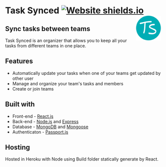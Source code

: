 # Task Synced [![Website shields.io](https://img.shields.io/website-up-down-green-red/http/shields.io.svg)](https://tasksynced.herokuapp.com/)<img align="right" src="images/logo.png" alt="Logo" width="80" height="80" >



## Sync tasks between teams

Task Synced is an organizer that allows you to keep all your tasks from different teams in one place. 

## Features
- Automatically update your tasks when one of your teams get updated by other user
- Manage and organize your team's tasks and members
- Create or join teams

## Built with
- Front-end - [React.js](https://reactjs.org/)
- Back-end - [Node.js](https://nodejs.org/en/) and [Express](http://expressjs.com/)
- Database - [MongoDB](https://www.mongodb.com/) and [Mongoose](https://mongoosejs.com/)
- Authenticaton - [Passport.js](http://www.passportjs.org/)


## Hosting
Hosted in Heroku with Node using Build folder statically generate by React.
